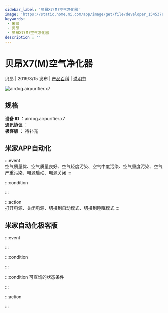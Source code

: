 ```yaml
---
sidebar_label: '贝昂X7(M)空气净化器'
image: 'https://static.home.mi.com/app/image/get/file/developer_1545378217oincmp9u.png'
keywords: 
 - 米家
 - 贝昂
 - 贝昂X7(M)空气净化器
description : ''
---
```

# 贝昂X7(M)空气净化器

贝昂 | 2019/3/15 发布 | [产品百科](https://home.mi.com/webapp/content/baike/product/index.html?model=airdog.airpurifier.x7/) | [说明书](https://home.mi.com/views/introduction.html?model=airdog.airpurifier.x7&region=cn)

![airdog.airpurifier.x7](https://static.home.mi.com/app/image/get/file/developer_1545378217oincmp9u.png)

## 规格  
> 
**设备 ID** ：airdog.airpurifier.x7  
**通讯协议** ：  
**极客版**  ： 待补充 


## 米家APP自动化  

:::event  
空气质量优、空气质量良好、空气轻度污染、空气中度污染、空气重度污染、空气严重污染、电源启动、电源关闭
:::

:::condition  

:::

:::action   
打开电源、关闭电源、切换到自动模式、切换到睡眠模式
:::

## 米家自动化极客版  

:::event  

:::

:::condition  

:::

:::condition 可查询的状态条件  

:::

:::action  

:::

        
